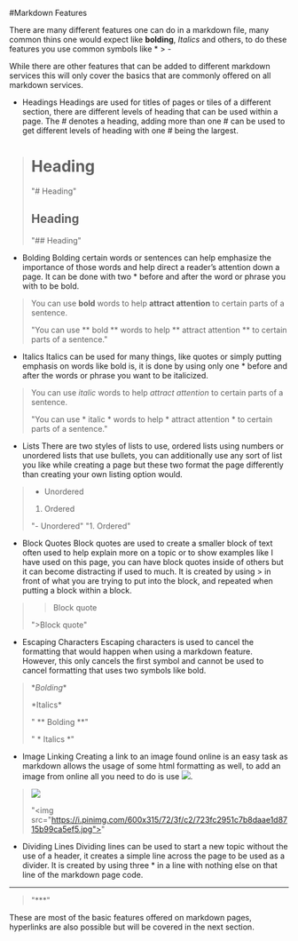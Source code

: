 #Markdown Features

There are many different features one can do in a markdown file, many common thins one would expect like **bolding**, *Italics* and others, to do these features you use common symbols like * > -

While there are other features that can be added to different markdown services this will only cover the basics that are commonly offered on all markdown services.

- Headings
Headings are used for titles of pages or tiles of a different section, there are different levels of heading that can be used within a page. The # denotes a heading, adding more than one # can be used to get different levels of heading with one # being the largest. 
> # Heading
> "# Heading"
> ## Heading
> "## Heading"

- Bolding
Bolding certain words or sentences can help emphasize the importance of those words and help direct a reader’s attention down a page. It can be done with two * before and after the word or phrase you with to be bold.
>You can use **bold** words to help **attract attention** to certain parts of a sentence.
>
>"You can use ** bold ** words to help ** attract attention ** to certain parts of a sentence."

- Italics
Italics can be used for many things, like quotes or simply putting emphasis on words like bold is, it is done by using only one * before and after the words or phrase you want to be italicized.
>You can use *italic* words to help *attract attention* to certain parts of a sentence.
>
>"You can use * italic * words to help * attract attention * to certain parts of a sentence."

- Lists
There are two styles of lists to use, ordered lists using numbers or unordered lists that use bullets, you can additionally use any sort of list you like while creating a page but these two format the page differently than creating your own listing option would.
>- Unordered
>1. Ordered
>
>"- Unordered"
>"1. Ordered"

- Block Quotes
Block quotes are used to create a smaller block of text often used to help explain more on a topic or to show examples like I have used on this page, you can have block quotes inside of others but it can become distracting if used to much. It is created by using > in front of what you are trying to put into the block, and repeated when putting a block within a block.
> >Block quote
> 
> ">Block quote"

- Escaping Characters
Escaping characters is used to cancel the formatting that would happen when using a markdown feature. However, this only cancels the first symbol and cannot be used to cancel formatting that uses two symbols like bold.

> \**Bolding**
> 
> \*Italics*
> 
> " \** Bolding **"
> 
>  " \* Italics *"
 

- Image Linking
Creating a link to an image found online is an easy task as markdown allows the usage of some html formatting as well, to add an image from online all you need to do is use <img src="url of the image you are trying to add">. 
> <img src="https://i.pinimg.com/600x315/72/3f/c2/723fc2951c7b8daae1d8715b99ca5ef5.jpg">
> 
> "\<img src="https://i.pinimg.com/600x315/72/3f/c2/723fc2951c7b8daae1d8715b99ca5ef5.jpg">"


- Dividing Lines
Dividing lines can be used to start a new topic without the use of a header, it creates a simple line across the page to be used as a divider. It is created by using three * in a line with nothing else on that line of the markdown page code.
***
> "***"


These are most of the basic features offered on markdown pages, hyperlinks are also possible but will be covered in the next section. 

